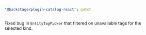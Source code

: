 ```yaml
---
'@backstage/plugin-catalog-react': patch
---
```


Fixed bug in `EntityTagPicker` that filtered on unavailable tags for the selected kind.
